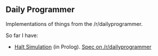 ## Daily Programmer

Implementations of things from the /r/dailyprogrammer.

So far I have:

 * [Halt Simulation](dailyprogrammer/src/tip/2013/05/22-halt-simulation/) (in Prolog).
   [Spec on /r/dailyprogrammer](http://www.reddit.com/r/dailyprogrammer/comments/1euacb/052213_challenge_125_intermediate_halt_its/)

